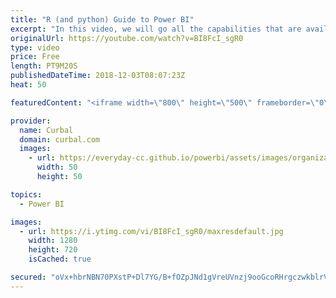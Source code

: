 ```yaml
---
title: "R (and python) Guide to Power BI"
excerpt: "In this video, we will go all the capabilities that are available to you if you are a data scientist, when working with R and the same goes for python.  This is not an R or Python tutorial, just to be clear, but I will show you instead examples of where and how you can use R (and python) in your data"
originalUrl: https://youtube.com/watch?v=BI8FcI_sgR0
type: video
price: Free
length: PT9M20S
publishedDateTime: 2018-12-03T08:07:23Z
heat: 50

featuredContent: "<iframe width=\"800\" height=\"500\" frameborder=\"0\" src=\"https://www.youtube.com/embed/BI8FcI_sgR0\" allow=\"accelerometer; autoplay; encrypted-media; gyroscope; picture-in-picture\" allowfullscreen></iframe>"

provider:
  name: Curbal
  domain: curbal.com
  images:
    - url: https://everyday-cc.github.io/powerbi/assets/images/organizations/curbal.com-50x50.jpg
      width: 50
      height: 50

topics:
  - Power BI

images:
  - url: https://i.ytimg.com/vi/BI8FcI_sgR0/maxresdefault.jpg
    width: 1280
    height: 720
    isCached: true

secured: "oVx+hbrNBN70PXstP+Dl7YG/B+fOZpJNd1gVreUVnzj9ooGcoRHrgczwkblrV0YjzJqCQU5nNBbFTClSWZ57MRXJfGtXqRcDCih9DFZV99ZEJEQnmlb0HKFOIwNThQpO4kyzY+OYMbjeMhUQhbLbyF1lQ6WTJAX//hqXRh00+4MUu9xGGA0uTVVnhKZO8frWJ4WFlVGhBQctlO30e501x6Bnc6ZyhoqwwfNO7zvlANgb22OMZISHPyoFyJ7w43uoVKds6OVskyqpP2JAOmWaQ9MyKRAoD4cZ01xQvMjll4eze4JwYuE+Cjg/4kG27pnE0Euga4hsmNVKHZyAU0oJW1V/to2D+guNswXDhgasWpmI7o2dCNCWBc508lDQOpXDKdDd88SY3/qtRsa32o8lw8IKhU+wjurt+aSjKWyxV4U=;/z+e9JsIbrpCFUAP8/ByFw=="
---
```


